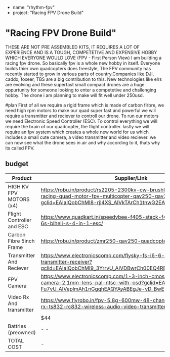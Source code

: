 + name: "rhythm-fpv"
+ project: "Racing FPV Drone Build"


# "Racing FPV Drone Build"
THESE ARE NOT PRE ASSEMBLED KITS, IT REQUIRES A LOT OF EXPERIENCE AND IS A TOUGH, COMPETETIVE AND EXPENSIVE HOBBY WHICH EVERYONE WOULD LOVE 
(FPV - First Person View)
I am building a racing fpv drone. So basically fpv is a whole new hobby in itself. Everyone builds thier own quadcopters does freestyle, The FPV community has recently started to grow in various parts of country.Companies like DJI, caddx, foxeer, TBS are a big contribution to this. New technologies like elrs are evolving and these superfast small compact drones are a huge oppurtunity for someone looking to enter a competetive and challenging hobby. The drone i am planning to make will fit well under 250usd.

#plan
First of all we require a rigid frame which is made of carbon firbre, we need high rpm motors to make our quad super fast and powerful
we will require a transmitter and reciever to controll our drone. To run our motors we need Electronic Speed Controller (ESC). To control everything
we will require the brain of our quadcopter, the flight controller. lastly we will require an fpv system which creates a whole new world for us 
which includes a small cute camera, a video transmitter and video reciever. we can now see what the drone sees in air and why according to it, thats why
its called FPV.

## budget
 | Product         | Supplier/Link                         | Cost   |
| --------------- | -------------------------------------  | ------ |
| HIGH KV FPV MOTORS (x4)  | https://robu.in/product/rs2205-2300kv-cw-brushless-motor-fpv-racing-quad-motor-fpv-multicopter-qav250-qav300/?gclid=EAIaIQobChMI8-rjl4XS_AIVkTArCh1tnwG2EAQYASABEgKbz_D_BwE                                                                                                             | $40    |
| Flight Controller and ESC| https://www.quadkart.in/speedybee-f405-stack-f405-v3-fc-50a-3-6s-blheli-s-4-in-1-esc/                                    | $74    |
| Carbon Fibre 5inch Frame | https://robu.in/product/zmr250-qav250-quadcopter-frame/                                                                  | $13    |
| Transmitter And Reciever | https://www.electronicscomp.com/flysky-fs-i6-6-channel-2.4ghz-transmitter-receiver?gclid=EAIaIQobChMI9_3YrrvU_AIVDBwrCh00EQ4REAQYAiABEgI9nPD_BwE                                                                                         | $60    |
| FPV Camera               | https://www.electronicscomp.com/1-3-inch-cmos-1500tvl-mini-fpv-camera-2.1mm-lens-pal-ntsc-with-osd?gclid=EAIaIQobChMI6K-Fu7vU_AIVeplmAh1nGgqhEAQYAyABEgJe-vD_BwE                                                                                                              | $19    |
| Video Rx And transmitter | https://www.flyrobo.in/fpv-5.8g-600mw-48-channel-wireless-av-tx-rx-ts832-rc832-wireless-audio-video-transmitter-receiver-system-fpv       
                                                                                                                                                      | $44    | 
|Battries (preowned)       |                                    -                                                  -                                  |  $0    |     |Propellers, screwdrivers and Other Tools(Preowned)                                                                                                   |  $0    |       
|TOTAL COST                |               -                                                                                                          | $250   |

